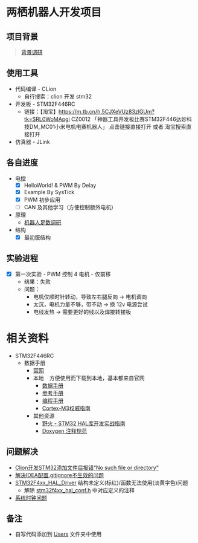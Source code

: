 # 两栖机器人开发项目

## 项目背景

> [背景调研](RelevantInformation/Research/背景调研.docx)

## 使用工具

- 代码编译 - CLion
    - 自行搜索：clion 开发 stm32
- 开发板 - STM32F446RC
    - 链接：【淘宝】https://m.tb.cn/h.5CJXeVUz83zlGUm?tk=SRL0WoMApgi CZ0012 「神器工具开发板比赛STM32F446达妙科技DM_MC01小米电机电赛机器人」
      点击链接直接打开 或者 淘宝搜索直接打开
- 仿真器 - JLink

## 各自进度

- 电控
    - [x] HelloWorld! & PWM By Delay
    - [x] Example By SysTick
    - [x] PWM 初步应用
    - [ ] CAN 及其他学习（方便控制额外电机）
- 原理
    - [机器人足数调研](RelevantInformation/Research/机械人足数调研.docx)
- 结构
    - [x] 最初版结构

## 实验进程

- [x] 第一次实验 - PWM 控制 4 电机 - 仅前移
  - 结果：失败
  - 问题：
    - 电机仅顺时针转动，导致左右腿反向 -> 电机调向
    - 太沉，电机力量不够，带不动 -> 换 12v 电源尝试
    - 电线发热 -> 需要更好的线以及焊接转接板

# 相关资料

- STM32F446RC
    - 数据手册
        - [官网](https://www.st.com/zh/microcontrollers-microprocessors/stm32f446/documentation.html)
        - 本地 &#x2002; 方便使用而下载到本地，基本都来自官网
            - [数据手册](RelevantInformation/DataSheet/stm32f446mc.pdf)
            - [参考手册](RelevantInformation/DataSheet/rm0390-stm32f446xx-advanced-armbased-32bit-mcus-stmicroelectronics.pdf)
            - [编程手册](RelevantInformation/DataSheet/pm0214-stm32-cortexm4-mcus-and-mpus-programming-manual-stmicroelectronics.pdf)
            - [Cortex-M3权威指南](RelevantInformation/DataSheet/Cortex_M3_Definitive_Guide(CN).pdf)
        - 其他资源
            - [野火 - STM32 HAL库开发实战指南](https://doc.embedfire.com/mcu/stm32/f429tiaozhanzhe/hal/zh/latest/index.html)
            - [Doxygen 注释规范](https://www.cnblogs.com/silencehuan/p/11169084.html)

## 问题解决

- [Clion开发STM32添加文件后报错“No such file or directory“](https://blog.csdn.net/weixin_45636061/article/details/121623826)
- [解决IDEA配置.gitignore不生效的问题](https://blog.csdn.net/qq_43705131/article/details/107989768)
- [STM32F4xx_HAL_Driver](Drivers/STM32F4xx_HAL_Driver) 结构未定义(标红)/函数无法使用(淡黄字色)问题
    - 解除 [stm32f4xx_hal_conf.h](Core/Inc/stm32f4xx_hal_conf.h) 中对应定义的注释
- [系统时钟问题](https://blog.csdn.net/u014670574/article/details/70162036)

## 备注

- 自写代码添加到 [Users](Users) 文件夹中使用